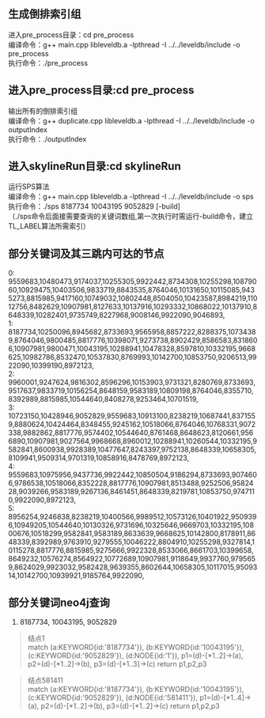 ## 生成倒排索引组
进入pre_process目录：cd pre_process<br>
编译命令：g++ main.cpp libleveldb.a -lpthread -I ../../leveldb/include  -o pre_process<br>
执行命令：./pre_process

## 进入pre_process目录:cd pre_process
输出所有的倒排索引组<br>
编译命令：g++ duplicate.cpp libleveldb.a -lpthread -I ../../leveldb/include  -o outputIndex<br>
执行命令：./outputIndex

## 进入skylineRun目录:cd skylineRun
运行SPS算法<br>
编译命令：g++ main.cpp libleveldb.a -lpthread -I ../../leveldb/include  -o sps<br>
执行命令：./sps 8187734 10043195 9052829 [-build]<br>
（./sps命令后面接需要查询的关键词数组,第一次执行时需运行-build命令，建立TL_LABEL算法所需索引）

## 部分关键词及其三跳内可达的节点
0: 9559683,10480473,9174037,10255305,9922442,8734308,10255298,10879060,10929475,10403506,9833719,8843535,8764046,10131650,10115085,9435273,8815985,9417160,10749032,10802448,8504050,10423587,8984219,11012756,8482629,10907981,8127633,10137916,10293332,10868022,10137910,8648339,10282401,9735749,8227968,9008146,9922090,9046893,<br>
1: 8187734,10250096,8945682,8733693,9565958,8857222,8288375,10734389,8764046,9800485,8817776,10398071,9273738,8902429,8586583,8318606,10907981,9800471,10043195,10288941,10478328,8597810,10332195,9668625,10982786,8532470,10537830,8769993,10142700,10853750,9206513,9922090,10399190,8972123,<br>
2: 9960001,9247624,9816302,8596296,10153903,9731321,8280769,8733693,9517637,9833719,10156254,8648159,9583189,10809198,8764046,8355710,8392989,8815985,10544640,8408278,9253464,10701519,<br>
3: 10723150,10428946,9052829,9559683,10913100,8238219,10687441,8371559,8880624,10424464,8348455,9245162,10518066,8764046,10768331,9072338,9882862,8817776,9574402,10544640,8761468,8648623,8120661,9566890,10907981,9027564,9968668,8960012,10288941,10260544,10332195,9582841,8600938,9928389,10477647,8243397,9752138,8648339,10658305,8109941,9509314,9701319,10858916,8478769,8972123,<br>
4: 9559683,10975956,9437736,9922442,10850504,9186294,8733693,9074606,9786538,10518066,8352228,8817776,10907981,8513488,9252506,9582428,9039266,9583189,9267136,8461451,8648339,8219781,10853750,9747110,9922090,8972123,<br>
5: 8956254,9246838,8238219,10400566,9989512,10573126,10401922,9509396,10949205,10544640,10130326,9731696,10325646,9669703,10332195,10800676,10518299,9582841,9583189,8633639,9668625,10142800,8178911,8648339,8392989,9763910,9279555,10046222,8804910,10255298,9327814,10115278,8817776,8815985,9275666,9922328,8533066,8661703,10399658,8649232,10576274,8564922,10772689,10907981,9118649,9937760,9795659,8624029,9923032,9582428,9639355,8602644,10658305,10117015,9509314,10142700,10939921,9185764,9922090,


## 部分关键词neo4j查询
1. 8187734, 10043195, 9052829
> 结点1<br>
match
(a:KEYWORD{id:'8187734'}),
(b:KEYWORD{id:'10043195'}),
(c:KEYWORD{id:'9052829'}),
(d:NODE{id:'1'}),
p1=(d)-[*1..2]->(a),
p2=(d)-[*1..2]->(b),
p3=(d)-[*1..3]->(c) 
return p1,p2,p3

> 结点581411<br>
match
(a:KEYWORD{id:'8187734'}),
(b:KEYWORD{id:'10043195'}),
(c:KEYWORD{id:'9052829'}),
(d:NODE{id:'581411'}),
p1=(d)-[*1..4]->(a),
p2=(d)-[*1..2]->(b),
p3=(d)-[*1..2]->(c) 
return p1,p2,p3